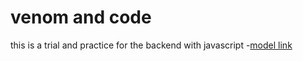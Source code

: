 # venom and code 

this is a trial and practice for the backend with javascript
-[model link](https://www.google)